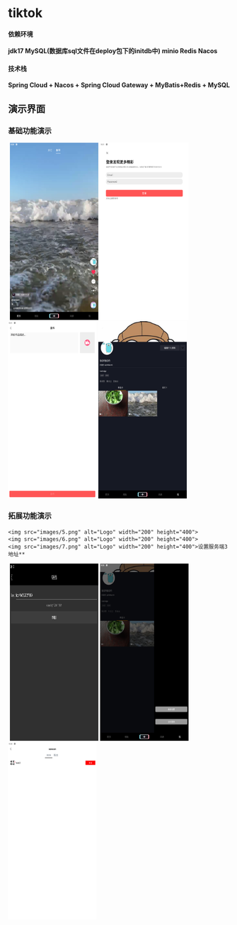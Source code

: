 # tiktok

#### 依赖环境

**jdk17   MySQL(数据库sql文件在deploy包下的initdb中)    minio   Redis    Nacos**

#### 技术栈

**Spring Cloud + Nacos + Spring Cloud Gateway + MyBatis+Redis + MySQL**

#### 

## 演示界面
### **基础功能演示**


​    <img src="images/1.png" alt="Logo" width="200" height="400">
​    <img src="images/2.png" alt="Logo" width="200" height="400">
​    <img src="images/3.png" alt="Logo" width="200" height="400">
​    <img src="images/4.png" alt="Logo" width="200" height="400">
</a>

### **拓展功能演示**
    <img src="images/5.png" alt="Logo" width="200" height="400">
    <img src="images/6.png" alt="Logo" width="200" height="400">
    <img src="images/7.png" alt="Logo" width="200" height="400">设置服务端3地址**


​    <img src="images/9.png" alt="Logo" width="200" height="400">
​    <img src="images/10.png" alt="Logo" width="200" height="400">
​    <img src="images/11.png" alt="Logo" width="200" height="400">





